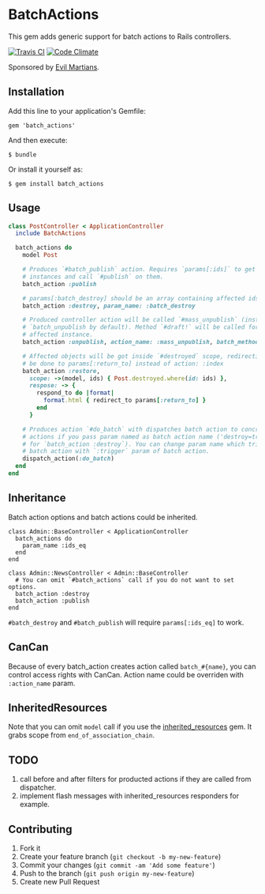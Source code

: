 # BatchActions

This gem adds generic support for batch actions to Rails controllers.

[![Travis CI](https://secure.travis-ci.org/grindars/batch_actions.png)](https://travis-ci.org/grindars/batch_actions)
[![Code Climate](https://codeclimate.com/github/grindars/batch_actions.png)](https://codeclimate.com/github/grindars/batch_actions)

Sponsored by [Evil Martians](http://evilmartians.com/).

## Installation

Add this line to your application's Gemfile:

    gem 'batch_actions'

And then execute:

    $ bundle

Or install it yourself as:

    $ gem install batch_actions

## Usage

```ruby
class PostController < ApplicationController
  include BatchActions

  batch_actions do
    model Post

    # Produces `#batch_publish` action. Requires `params[:ids]` to get affected
    # instances and call `#publish` on them.
    batch_action :publish

    # params[:batch_destroy] should be an array containing affected ids
    batch_action :destroy, param_name: :batch_destroy

    # Produced controller action will be called `#mass_unpublish` (instead of
    # `batch_unpublish by default). Method `#draft!` will be called for each
    # affected instance.
    batch_action :unpublish, action_name: :mass_unpublish, batch_method: :draft!

    # Affected objects will be got inside `#destroyed` scope, redirection will
    # be done to params[:return_to] instead of action: :index
    batch_action :restore,
      scope: ->(model, ids) { Post.destroyed.where(id: ids) },
      respose: -> {
        respond_to do |format|
          format.html { redirect_to params[:return_to] }
        end
      }

    # Produces action `#do_batch` with dispatches batch action to concrete
    # actions if you pass param named as batch action name ('destroy=true'
    # for `batch_action :destroy`). You can change param name which triggers
    # batch action with `:trigger` param of batch action.
    dispatch_action(:do_batch)
  end
end
```

## Inheritance

Batch action options and batch actions could be inherited.

```
class Admin::BaseController < ApplicationController
  batch_actions do
    param_name :ids_eq
  end
end

class Admin::NewsController < Admin::BaseController
  # You can omit `#batch_actions` call if you do not want to set options.
  batch_action :destroy
  batch_action :publish
end
```

`#batch_destroy` and `#batch_publish` will require `params[:ids_eq]` to work.

## CanCan

Because of every batch_action creates action called `batch_#{name}`, you can
control access rights with CanCan. Action name could be overriden with
`:action_name` param.

## InheritedResources

Note that you can omit `model` call if you use the [inherited_resources](https://github.com/josevalim/inherited_resources) gem. It grabs scope from `end_of_association_chain`.

## TODO

1. call before and after filters for producted actions if they are called from
   dispatcher.
1. implement flash messages with inherited_resources responders for example.

## Contributing

1. Fork it
2. Create your feature branch (`git checkout -b my-new-feature`)
3. Commit your changes (`git commit -am 'Add some feature'`)
4. Push to the branch (`git push origin my-new-feature`)
5. Create new Pull Request
